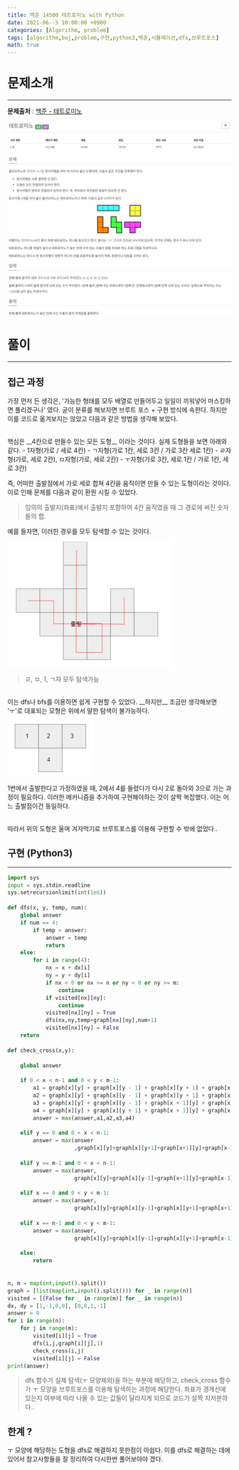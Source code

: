 ```yaml
---
title: 백준 14500 테트로미노 with Python
date: 2021-06--5 10:00:00 +0900
categories: [Algorithm, problem]
tags: [algorithm,boj,problem,구현,python3,백준,시뮬레이션,dfs,브루트포스]
math: true
---
```


# 문제소개
---
__문제출처__ : [백준 - 테트로미노](https://www.acmicpc.net/problem/14500)

<img src="/assets/img/problems/boj14500.JPG">

# 풀이
---
## 접근 과정

가장 먼저 든 생각은, '가능한 형태를 모두 배열로 만들어두고 일일이 끼워넣어 마스킹하면 풀리겠구나' 였다. 굳이 분류를 해보자면 브루트 포스 + 구현 방식에 속한다. 하지만 이를 코드로 옮겨보지는 않았고 다음과 같은 방법을 생각해 보았다.

<br>
핵심은 __4칸으로 만들수 있는 모든 도형__ 이라는 것이다. 실제 도형들을 보면 아래와 같다.
- 1자형(가로 / 세로 4칸)
- ㄱ자형(가로 1칸, 세로 3칸 / 가로 3칸 세로 1칸)
- ㄹ자형(가로, 세로 2칸), ㅁ자형(가로, 세로 2칸)
- ㅜ자형(가로 3칸, 세로 1칸 / 가로 1칸, 세로 3칸)

즉, 어떠한 출발점에서 가로 세로 합쳐 4칸을 움직이면 만들 수 있는 도형이라는 것이다. 이로 인해 문제를 다음과 같이 환원 시킬 수 있었다.
> 임의의 출발지(좌표)에서 출발지 포함하여 4칸 움직였을 때 그 경로에 써진 숫자들의 합.

예를 들자면, 이러한 경우를 모두 탐색할 수 있는 것이다.

<img src="/assets/img/problems/boj14500-3.JPG">

> ㄹ, ㅁ, 1, ㄱ자 모두 탐색가능


<br>
이는 dfs나 bfs를 이용하면 쉽게 구현할 수 있었다. __하지만__ 조금만 생각해보면 'ㅜ'로 대표되는 모형은 위에서 말한 탐색이 불가능하다. 

<img src="/assets/img/problems/boj14500-2.JPG">

1번에서 출발한다고 가정하였을 때, 2에서 4를 들렸다가 다시 2로 돌아와 3으로 가는 과정이 필요하다. 이러한 메커니즘을 추가하여 구현해야하는 것이 살짝 복잡했다. 이는 어느 출발점이건 동일하다.

<br>
따라서 위의 도형은 울며 겨자먹기로 브루트포스를 이용해 구현할 수 밖에 없었다..

## 구현 (Python3)
---

```python
import sys
input = sys.stdin.readline
sys.setrecursionlimit(int(1e6))

def dfs(x, y, temp, num):
    global answer
    if num == 4:
        if temp > answer:
            answer = temp
            return
    else:
        for i in range(4):
            nx = x + dx[i]
            ny = y + dy[i]
            if nx < 0 or nx >= n or ny < 0 or ny >= m:
                continue
            if visited[nx][ny]:
                continue
            visited[nx][ny] = True
            dfs(nx,ny,temp+graph[nx][ny],num+1)
            visited[nx][ny] = False
    return

def check_cross(x,y):

    global answer

    if 0 < x < n-1 and 0 < y < m-1:
        a1 = graph[x][y] + graph[x][y - 1] + graph[x][y + 1] + graph[x - 1][y]
        a2 = graph[x][y] + graph[x][y - 1] + graph[x][y + 1] + graph[x + 1][y]
        a3 = graph[x][y] + graph[x][y - 1] + graph[x + 1][y] + graph[x - 1][y]
        a4 = graph[x][y] + graph[x][y + 1] + graph[x + 1][y] + graph[x - 1][y]
        answer = max(answer,a1,a2,a3,a4)

    elif y == 0 and 0 < x < n-1:
        answer = max(answer
                     ,graph[x][y]+graph[x][y+1]+graph[x+1][y]+graph[x-1][y])

    elif y == m-1 and 0 < x < n-1:
        answer = max(answer,
                     graph[x][y]+graph[x][y-1]+graph[x+1][y]+graph[x-1][y])

    elif x == 0 and 0 < y < m-1:
        answer = max(answer,
                     graph[x][y]+graph[x][y-1]+graph[x][y+1]+graph[x+1][y])

    elif x == n-1 and 0 < y < m-1:
        answer = max(answer,
                     graph[x][y]+graph[x][y-1]+graph[x][y+1]+graph[x-1][y])

    else:
        return


n, m = map(int,input().split())
graph = [list(map(int,input().split())) for _ in range(n)]
visited = [[False for _ in range(m)] for _ in range(n)]
dx, dy = [1,-1,0,0], [0,0,1,-1]
answer = 0
for i in range(n):
    for j in range(m):
        visited[i][j] = True
        dfs(i,j,graph[i][j],1)
        check_cross(i,j)
        visited[i][j] = False
print(answer)
```
> dfs 함수가 실제 탐색(ㅜ 모양제외)을 하는 부분에 해당하고, check_cross 함수가 ㅜ 모양을 브루트포스를 이용해 탐색하는 과정에 해당한다. 좌표가 경계선에 있는지 여부에 따라 나올 수 있는 값들이 달라지게 되므로 코드가 살짝 지저분하다..

## 한계 ?
ㅜ 모양에 해당하는 도형을 dfs로 해결하지 못한점이 아쉽다. 이를 dfs로 해결하는 데에 있어서 참고사항들을 잘 정리하여 다시한번 풀어보아야 겠다.

